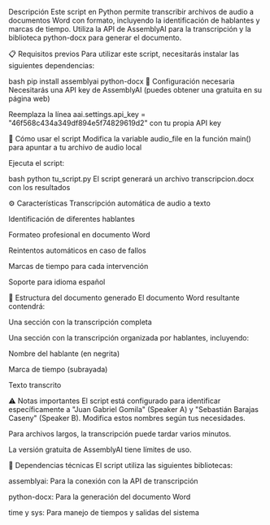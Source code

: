 Descripción
Este script en Python permite transcribir archivos de audio a documentos Word con formato, incluyendo la identificación de hablantes y marcas de tiempo. Utiliza la API de AssemblyAI para la transcripción y la biblioteca python-docx para generar el documento.

📋 Requisitos previos
Para utilizar este script, necesitarás instalar las siguientes dependencias:

bash
pip install assemblyai python-docx
🔑 Configuración necesaria
Necesitarás una API key de AssemblyAI (puedes obtener una gratuita en su página web)

Reemplaza la línea aai.settings.api_key = "46f568c434a349df894e5f74829619d2" con tu propia API key

🚀 Cómo usar el script
Modifica la variable audio_file en la función main() para apuntar a tu archivo de audio local

Ejecuta el script:

bash
python tu_script.py
El script generará un archivo transcripcion.docx con los resultados

⚙️ Características
Transcripción automática de audio a texto

Identificación de diferentes hablantes

Formateo profesional en documento Word

Reintentos automáticos en caso de fallos

Marcas de tiempo para cada intervención

Soporte para idioma español

📄 Estructura del documento generado
El documento Word resultante contendrá:

Una sección con la transcripción completa

Una sección con la transcripción organizada por hablantes, incluyendo:

Nombre del hablante (en negrita)

Marca de tiempo (subrayada)

Texto transcrito

⚠️ Notas importantes
El script está configurado para identificar específicamente a "Juan Gabriel Gomila" (Speaker A) y "Sebastián Barajas Caseny" (Speaker B). Modifica estos nombres según tus necesidades.

Para archivos largos, la transcripción puede tardar varios minutos.

La versión gratuita de AssemblyAI tiene límites de uso.

📌 Dependencias técnicas
El script utiliza las siguientes bibliotecas:

assemblyai: Para la conexión con la API de transcripción

python-docx: Para la generación del documento Word

time y sys: Para manejo de tiempos y salidas del sistema
